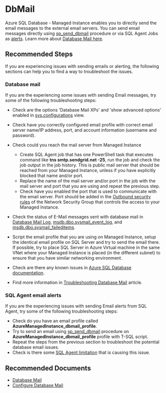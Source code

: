 <properties
	pageTitle="Features/DbMail"
	description="Features/DbMail - Email server integration and sending emails."
	service="microsoft.sql"
	resource="servers"
	authors="jovanpop-msft"
    ms.author="jovanpop"
	displayOrder=""
	selfHelpType="generic"
	supportTopicIds="32637260"
	resourceTags=""
	productPesIds="16259"
	cloudEnvironments="public"
	articleId="b4b29aa5-b456-4913-ac94-44440bdcb02c"
/>

# DbMail

Azure SQL Database - Managed Instance enables you to directly send the email messages to the external email servers. You can send email messages directly using [sp_send_dbmail](https://docs.microsoft.com/sql/relational-databases/system-stored-procedures/sp-send-dbmail-transact-sql) procedure or via SQL Agent Jobs as [alerts](https://docs.microsoft.com/azure/sql-database/sql-database-job-automation-overview#job-notifications). Learn more about [Database Mail here](https://docs.microsoft.com/sql/relational-databases/database-mail/database-mail).

## **Recommended Steps**

If you are experiencing issues with sending emails or alerting, the following sections can help you to find a way to troubleshoot the issues.

### Database mail

If you are the experiencing some issues with sending Email messages, try some of the following troubleshooting steps:

- Check are the options 'Database Mail XPs' and 'show advanced options' enabled in [sys.configurations](https://docs.microsoft.com/sql/relational-databases/system-catalog-views/sys-configurations-transact-sql) view.
- Check have you correctly configured email profile with correct email server name/IP address, port, and account information (username and password).
- Check could you reach the mail server from Managed Instance

  - Create SQL Agent job that has one PowerShell task that executes command like **tns smtp.sendgrid.net -25**, run the job and check the job output in the job history. This is public mail server that should be reached from your Managed Instance, unless if you have explicitly blocked that name and/or port.
  - Replace the name of the mail server and/or port in the job with the mail server and port that you are using and repeat the previous step.
  - Check have you enabled the port that is used to communicate with the email server. Port should be added in the [Outbound security rules](https://docs.microsoft.com/azure/virtual-network/tutorial-filter-network-traffic#create-security-rules) of the Network Security Group that controls the access to your Managed Instance.

- Check the status of E-Mail messages sent with database mail in [Database Mail Log](https://docs.microsoft.com/sql/relational-databases/database-mail/check-the-status-of-e-mail-messages-sent-with-database-mail), [msdb.dbo.sysmail_event_log](https://docs.microsoft.com/sql/relational-databases/system-catalog-views/sysmail-event-log-transact-sql), and [msdb.dbo.sysmail_faileditems](https://docs.microsoft.com/sql/relational-databases/system-catalog-views/sysmail-faileditems-transact-sql).
- Script the email profile that you are using on Managed Instance, setup the identical email profile on SQL Server and try to send the email there. If possible, try to place SQL Server in Azure Virtual machine in the same VNet where your Managed Instance is placed (in the different subnet) to ensure that you have similar networking environment.
- Check are there any known issues in [Azure SQL Database documentation](https://docs.microsoft.com/azure/sql-database/sql-database-managed-instance-transact-sql-information#database-mail).
- Find more information in [Troubleshooting Database Mail](https://docs.microsoft.com/previous-versions/sql/sql-server-2008-r2/ms188663%28v=sql.105%29) article.

### SQL Agent email alerts

If you are the experiencing issues with sending Email alerts from SQL Agent, try some of the following troubleshooting steps:

- Check do you have an email profile called **AzureManagedInstance_dbmail_profile**.
- Try to send an email using [sp_send_dbmail](https://docs.microsoft.com/sql/relational-databases/system-stored-procedures/sp-send-dbmail-transact-sql) procedure on **AzureManagedInstance_dbmail_profile** profile with T-SQL script.
- Repeat the steps from the previous section to troubleshoot the potential database email issues.
- Check is there some [SQL Agent limitation](https://docs.microsoft.com/azure/sql-database/sql-database-managed-instance-transact-sql-information#sql-server-agent) that is causing this issue.

## **Recommended Documents**

- [Database Mail](https://docs.microsoft.com/sql/relational-databases/database-mail/database-mail)
- [Configure Database Mail](https://docs.microsoft.com/sql/relational-databases/database-mail/configure-database-mail)
